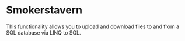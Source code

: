# Smokerstavern

This functionality allows you to upload and download files to and from a SQL database via LINQ to SQL.
